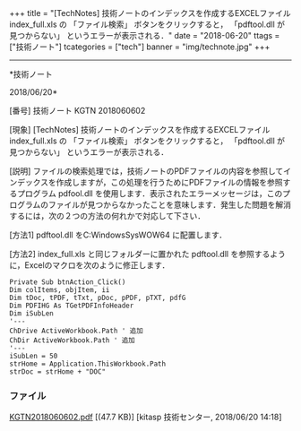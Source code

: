 ﻿+++
title = "[TechNotes] 技術ノートのインデックスを作成するEXCELファイル index_full.xls の 「ファイル検索」 ボタンをクリックすると， 「pdftool.dll が見つからない」 というエラーが表示される．"
date = "2018-06-20"
ttags = ["技術ノート"]
tcategories = ["tech"]
banner = "img/technote.jpg"
+++

-----------------------------------------------------------------------------------------------------------------------------

*技術ノート

2018/06/20*


[番号]
技術ノート KGTN 2018060602

[現象]
[TechNotes] 技術ノートのインデックスを作成するEXCELファイル
index_full.xls の 「ファイル検索」 ボタンをクリックすると，
「pdftool.dll が見つからない」 というエラーが表示される．

[説明]
ファイルの検索処理では，技術ノートのPDFファイルの内容を参照してインデックスを作成しますが，この処理を行うためにPDFファイルの情報を参照するプログラム
pdfool.dll
を使用します．表示されたエラーメッセージは，このプログラムのファイルが見つからなかったことを意味します．発生した問題を解消するには，次の２つの方法の何れかで対応して下さい．

[方法1]
pdftool.dll をC:WindowsSysWOW64 に配置します．

[方法2]
index_full.xls と同じフォルダーに置かれた pdftool.dll
を参照するように，Excelのマクロを次のように修正します．

    Private Sub btnAction_Click()
    Dim colItems, objItem, ii
    Dim tDoc, tPDF, tTxt, pDoc, pPDF, pTXT, pdfG
    Dim PDFIHG As TGetPDFInfoHeader
    Dim iSubLen
    '---
    ChDrive ActiveWorkbook.Path ' 追加
    ChDir ActiveWorkbook.Path ' 追加
    '---
    iSubLen = 50
    strHome = Application.ThisWorkbook.Path
    strDoc = strHome + "DOC" 


### ファイル

 
 


[KGTN2018060602.pdf](http://techreport.kitasp.net/attachments/download/4054/KGTN2018060602.pdf)
 [(47.7 KB)] [kitasp 技術センター, 2018/06/20
14:18]


 


 

